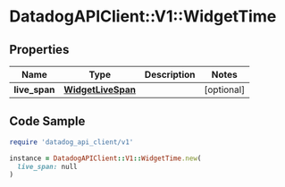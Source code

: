 # DatadogAPIClient::V1::WidgetTime

## Properties

| Name | Type | Description | Notes |
| ---- | ---- | ----------- | ----- |
| **live_span** | [**WidgetLiveSpan**](WidgetLiveSpan.md) |  | [optional] |

## Code Sample

```ruby
require 'datadog_api_client/v1'

instance = DatadogAPIClient::V1::WidgetTime.new(
  live_span: null
)
```

